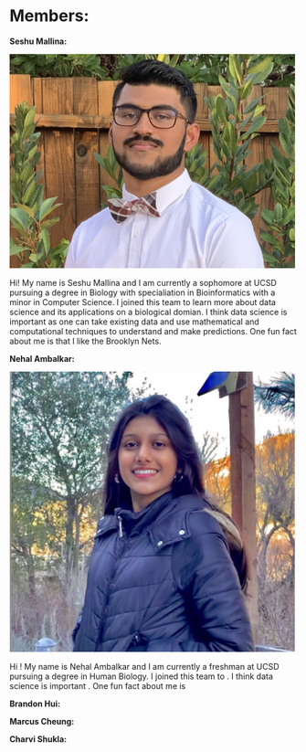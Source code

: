 # Members:

**Seshu Mallina:**

<img src="IMG_1649.JPG" width="500"/>

Hi! My name is Seshu Mallina and I am currently a sophomore at UCSD pursuing a degree in Biology with specialiation in Bioinformatics with a minor in Computer Science. I joined this team to learn more about data science and its applications on a biological domian. I think data science is important as one can take existing data and use mathematical and computational techniques to understand and make predictions. One fun fact about me is that I like the Brooklyn Nets. 

**Nehal Ambalkar:**

<img src="IMG_2383.jpeg" width="500"/>

Hi ! My name is Nehal Ambalkar and I am currently a freshman at UCSD pursuing a degree in Human Biology. I joined this team to . I think data science is important . One fun fact about me is 

**Brandon Hui:**

**Marcus Cheung:** 

**Charvi Shukla:**